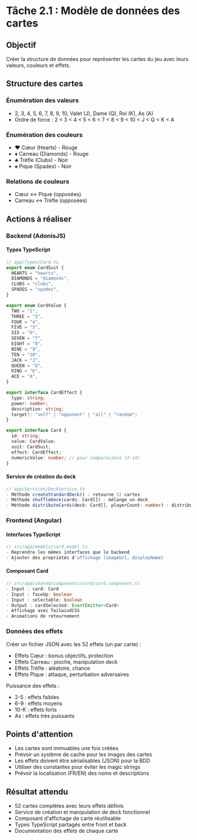 # Tâche 2.1 : Modèle de données des cartes

## Objectif

Créer la structure de données pour représenter les cartes du jeu avec leurs valeurs, couleurs et effets.

## Structure des cartes

### Énumération des valeurs

- 2, 3, 4, 5, 6, 7, 8, 9, 10, Valet (J), Dame (Q), Roi (K), As (A)
- Ordre de force : 2 < 3 < 4 < 5 < 6 < 7 < 8 < 9 < 10 < J < Q < K < A

### Énumération des couleurs

- ♥️ Cœur (Hearts) - Rouge
- ♦️ Carreau (Diamonds) - Rouge
- ♣️ Trèfle (Clubs) - Noir
- ♠️ Pique (Spades) - Noir

### Relations de couleurs

- Cœur ↔ Pique (opposées)
- Carreau ↔ Trèfle (opposées)

## Actions à réaliser

### Backend (AdonisJS)

#### Types TypeScript

```typescript
// app/Types/Card.ts
export enum CardSuit {
  HEARTS = "hearts",
  DIAMONDS = "diamonds",
  CLUBS = "clubs",
  SPADES = "spades",
}

export enum CardValue {
  TWO = "2",
  THREE = "3",
  FOUR = "4",
  FIVE = "5",
  SIX = "6",
  SEVEN = "7",
  EIGHT = "8",
  NINE = "9",
  TEN = "10",
  JACK = "J",
  QUEEN = "Q",
  KING = "K",
  ACE = "A",
}

export interface CardEffect {
  type: string;
  power: number;
  description: string;
  target?: "self" | "opponent" | "all" | "random";
}

export interface Card {
  id: string;
  value: CardValue;
  suit: CardSuit;
  effect: CardEffect;
  numericValue: number; // pour comparaisons (2-14)
}
```

#### Service de création du deck

```typescript
// app/Services/DeckService.ts
- Méthode createStandardDeck() : retourne 52 cartes
- Méthode shuffleDeck(cards: Card[]) : mélange un deck
- Méthode distributeCards(deck: Card[], playerCount: number) : distribue 13 cartes par joueur
```

### Frontend (Angular)

#### Interfaces TypeScript

```typescript
// src/app/models/card.model.ts
- Reprendre les mêmes interfaces que le backend
- Ajouter des propriétés d'affichage (imageUrl, displayName)
```

#### Composant Card

```typescript
// src/app/shared/components/card/card.component.ts
- Input : card: Card
- Input : faceUp: boolean
- Input : selectable: boolean
- Output : cardSelected: EventEmitter<Card>
- Affichage avec TailwindCSS
- Animations de retournement
```

### Données des effets

Créer un fichier JSON avec les 52 effets (un par carte) :

- Effets Cœur : bonus objectifs, protection
- Effets Carreau : pioche, manipulation deck
- Effets Trèfle : aléatoire, chance
- Effets Pique : attaque, perturbation adversaires

Puissance des effets :

- 2-5 : effets faibles
- 6-9 : effets moyens
- 10-K : effets forts
- As : effets très puissants

## Points d'attention

- Les cartes sont immuables une fois créées
- Prévoir un système de cache pour les images des cartes
- Les effets doivent être sérialisables (JSON) pour la BDD
- Utiliser des constantes pour éviter les magic strings
- Prévoir la localisation (FR/EN) des noms et descriptions

## Résultat attendu

- 52 cartes complètes avec leurs effets définis
- Service de création et manipulation de deck fonctionnel
- Composant d'affichage de carte réutilisable
- Types TypeScript partagés entre front et back
- Documentation des effets de chaque carte
